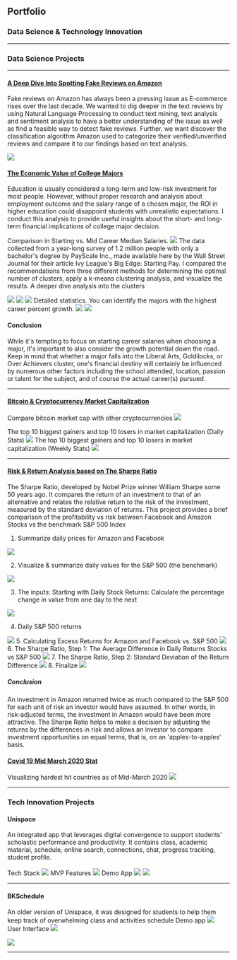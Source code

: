 ## Portfolio
### Data Science & Technology Innovation


---
### Data Science Projects

---
#### [A Deep Dive Into Spotting Fake Reviews on Amazon](https://github.com/thaoduyentran/amazonfakereview)
Fake reviews on Amazon has always been a pressing issue as E-commerce rises over the last decade. We wanted to dig deeper in the text reviews by using Natural Language Processing to conduct text mining, text analysis and sentiment analysis to have a better understanding of the issue as well as find a feasible way to detect fake reviews. Further, we want discover the classification algorithm Amazon used to categorize their verified/unverified reviews and compare it to our findings based on text analysis.

<img src="images/Poster.png?raw=true"/>

#### [The Economic Value of College Majors](https://github.com/thaoduyentran/ROIeducation/)
Education is usually considered a long-term and low-risk investment for most people. However, without proper research and analysis about employment outcome and the salary range of a chosen major, the ROI in higher education could disappoint students with unrealistic expectations. I conduct this analysis to provide useful insights about the short- and long-term financial implications of college major decision.<br>

Comparison in Starting vs. Mid Career Median Salaries.
<img src="images/ed1.png?raw=true"/>
The data collected from a year-long survey of 1.2 million people with only a bachelor's degree by PayScale Inc., made available here by the Wall Street Journal for their article Ivy League's Big Edge: Starting Pay. I compared the recommendations from three different methods for determining the optimal number of clusters, apply a k-means clustering analysis, and visualize the results. 
A deeper dive analysis into the clusters 

<img src="images/ed2.png?raw=true"/>

<img src="images/ed3.png?raw=true"/>

<img src="images/ed4.png?raw=true"/>
Detailed statistics. You can identify the majors with the highest career percent growth.
<img src="images/ed5.png?raw=true"/>
<img src="images/ed6.png?raw=true"/>

#### Conclusion <br>
While it's tempting to focus on starting career salaries when choosing a major, it's important to also consider the growth potential down the road. Keep in mind that whether a major falls into the Liberal Arts, Goldilocks, or Over Achievers cluster, one's financial destiny will certainly be influenced by numerous other factors including the school attended, location, passion or talent for the subject, and of course the actual career(s) pursued.

---
#### [Bitcoin & Cryptocurrency Market Capitalization](https://github.com/thaoduyentran/bitcoinmarketcap/)
Compare bitcoin market cap with other cryptocurrencies
<img src="images/bc11.png?raw=true"/>

The top 10 biggest gainers and top 10 losers in market capitalization (Daily Stats)
<img src="images/bc2.png?raw=true"/>
The top 10 biggest gainers and top 10 losers in market capitalization (Weekly Stats)
<img src="images/bc3.png?raw=true"/>

---
#### [Risk & Return Analysis based on The Sharpe Ratio](https://github.com/thaoduyentran/riskreturn/)
The Sharpe Ratio, developed by Nobel Prize winner William Sharpe some 50 years ago. It compares the return of an investment to that of an alternative and relates the relative return to the risk of the investment, measured by the standard deviation of returns. This project provides a brief comparison of the profitability vs risk between Facebook and Amazon Stocks vs the benchmark S&P 500 Index 
1. Summarize daily prices for Amazon and Facebook
<img src="images/1.png?raw=true"/>

2. Visualize & summarize daily values for the S&P 500 (the benchmark)
<img src="images/2.png?raw=true"/>

3. The inputs: Starting with Daily Stock Returns: Calculate the percentage change in value from one day to the next
<img src="images/3.png?raw=true"/>

4. Daily S&P 500 returns
<img src="images/4.png?raw=true"/>
5. Calculating Excess Returns for Amazon and Facebook vs. S&P 500
<img src="images/5.png?raw=true"/>
6. The Sharpe Ratio, Step 1: The Average Difference in Daily Returns Stocks vs S&P 500
<img src="images/6.png?raw=true"/>
7. The Sharpe Ratio, Step 2: Standard Deviation of the Return Difference
<img src="images/7.png?raw=true"/>
8. Finalize 
<img src="images/8.png?raw=true"/>

##### Conclusion
An investment in Amazon returned twice as much compared to the S&P 500 for each unit of risk an investor would have assumed. In other words, in risk-adjusted terms, the investment in Amazon would have been more attractive.
The Sharpe Ratio helps to make a decision by adjusting the returns by the differences in risk and allows an investor to compare investment opportunities on equal terms, that is, on an 'apples-to-apples' basis.

#### [Covid 19 Mid March 2020 Stat](https://github.com/thaoduyentran/covid19stat)
Visualizing hardest hit countries as of Mid-March 2020
<img src="images/cv.png?raw=true"/>


---
### Tech Innovation Projects
#### Unispace 
An integrated app that leverages digital convergence to support students' scholastic performance and productivity. It contains class, academic material,
schedule, online search, connections, chat, progress tracking, student profile. <br>
<br>
Tech Stack 
<img src="images/us1.png?raw=true"/>
MVP Features
<img src="images/us2.png?raw=true"/>
Demo App
<img src="images/us3.png?raw=true"/>
<img src="images/us4.png?raw=true"/>

---

#### BKSchedule 
An older version of Unispace, it was designed for students to help them keep track of overwhelming class and activities schedule
Demo app
<img src="images/bk1.png?raw=true"/>
User Interface
<img src="images/bk2.png?raw=true"/>

<img src="images/bk3.png?raw=true"/>


---







